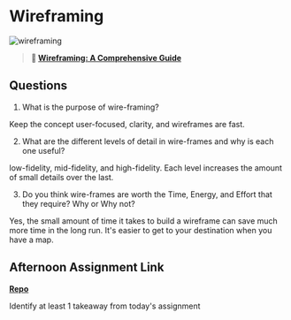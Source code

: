 # Wireframing

![wireframing](https://bcw.blob.core.windows.net/public/img/courses/2293087935019893)

> **📖 [Wireframing: A Comprehensive Guide](https://codeworksacademy.com/fs-student-guide/resources/wk1/06-Wireframing)**

## Questions

1. What is the purpose of wire-framing?

Keep the concept user-focused, clarity, and wireframes are fast.

2. What are the different levels of detail in wire-frames and why is each one useful?

low-fidelity, mid-fidelity, and high-fidelity. Each level increases the amount of small details over the last.

3. Do you think wire-frames are worth the Time, Energy, and Effort that they require? Why or Why not?

Yes, the small amount of time it takes to build a wireframe can save much more time in the long run. It's easier to get to your destination when you have a map.

## Afternoon Assignment Link

**[Repo](https://github.com/jon-cron/<ASSIGNMENT_REPO>)**

Identify at least 1 takeaway from today's assignment
